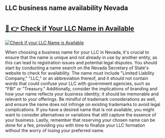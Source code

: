 ## LLC business name availability Nevada 

# <h2><a href="http://shrsl.com/4unio">🔗 👉 Check if Your LLC Name in Available</a></h2>

[![Check if your LLC Name is Available](https://llcbible.com/name-availability-button.jpg)](http://shrsl.com/4unio)

When choosing a business name for your LLC in Nevada, it's crucial to ensure that the name is unique and not already in use by another entity, as this can lead to registration issues and potential legal disputes. You should start by conducting a name search on the Nevada Secretary of State's website to check for availability. The name must include "Limited Liability Company," "LLC," or an abbreviation thereof, and it should not contain words that could confuse your LLC with government agencies, such as "FBI" or "Treasury." Additionally, consider the implications of branding and how your name reflects your business identity; it should be memorable and relevant to your offerings. Be mindful of trademark considerations as well, and ensure the name does not infringe on existing trademarks to avoid legal complications. If you have a desired name that is not available, you might want to consider alternatives or variations that still capture the essence of your business. Lastly, remember that reserving your chosen name can be done for a fee, providing you with time to finalize your LLC formation without the worry of losing your preferred name.